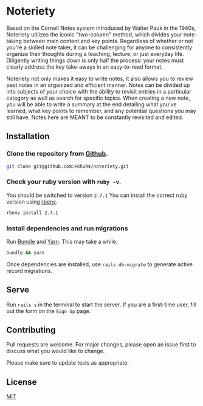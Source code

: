 # Noteriety

Based on the Cornell Notes system introduced by Walter Pauk in the 1940s, Noteriety utilizes the iconic "two-column" method, which divides your note-taking between main content and key points. Regardless of whether or not you're a skilled note taker, it can be challenging for anyone to consistently organize their thoughts during a teaching, lecture, or just everyday life. Diligently writing things down is only half the process: your notes must clearly address the key take-aways in an easy-to-read format.

Noteriety not only makes it easy to write notes, it also allows you to review past notes in an organized and efficient manner. Notes can be divided up into subjects of your choice with the ability to revisit entries in a particular category as well as search for specific topics. When creating a new note, you will be able to write a summary at the end detailing what you've learned, what key points to remember, and any potential questions you may still have. Notes here are MEANT to be constantly revisited and edited.

## Installation

### Clone the repository from [Github](https://github.com/ekhu94/noteriety).

```bash
git clone git@github.com:ekhu94/noteriety.git
```

### Check your ruby version with ```ruby -v```.

You should be switched to version ```2.7.1``` You can install the correct ruby version using [rbenv](https://github.com/rbenv/rbenv).

```bash
rbenv install 2.7.1
```

### Install dependencies and run migrations

Run [Bundle](https://github.com/rubygems/bundler) and [Yarn](https://github.com/yarnpkg/yarn). This may take a while.

```bash
bundle && yarn
```

Once dependencies are installed, use ```rails db:migrate``` to generate active record migrations.

## Serve

Run ```rails s``` in the terminal to start the server. If you are a first-time user, fill out the form on the ```Sign Up``` page.

## Contributing
Pull requests are welcome. For major changes, please open an issue first to discuss what you would like to change.

Please make sure to update tests as appropriate.

## License
[MIT](https://choosealicense.com/licenses/mit/)
